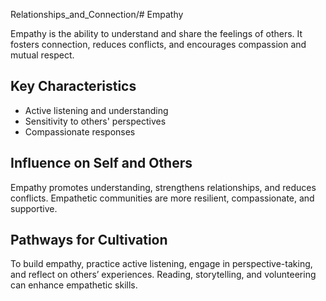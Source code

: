 Relationships_and_Connection/# Empathy

Empathy is the ability to understand and share the feelings of others. It fosters connection, reduces conflicts, and encourages compassion and mutual respect.

## Key Characteristics

- Active listening and understanding
- Sensitivity to others' perspectives
- Compassionate responses

## Influence on Self and Others

Empathy promotes understanding, strengthens relationships, and reduces conflicts. Empathetic communities are more resilient, compassionate, and supportive.

## Pathways for Cultivation

To build empathy, practice active listening, engage in perspective-taking, and reflect on others’ experiences. Reading, storytelling, and volunteering can enhance empathetic skills.
